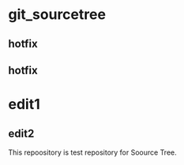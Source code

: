 # git_sourcetree
## hotfix
## hotfix
# edit1
## edit2
This repoository is test repository for Soource Tree.



